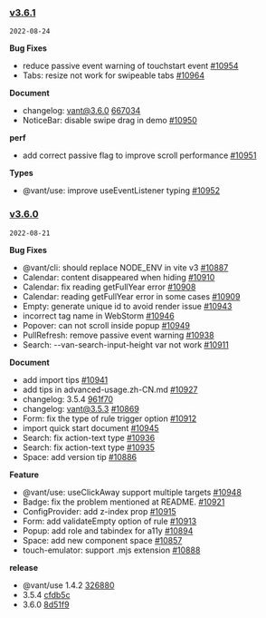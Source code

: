 ### [v3.6.1](https://github.com/vant-ui/vant/compare/v3.6.0...v3.6.1)

`2022-08-24`

**Bug Fixes**

- reduce passive event warning of touchstart event [#10954](https://github.com/vant-ui/vant/issues/10954)
- Tabs: resize not work for swipeable tabs [#10964](https://github.com/vant-ui/vant/issues/10964)

**Document**

- changelog: vant@3.6.0 [667034](https://github.com/vant-ui/vant/commit/667034322ed4e1c39fd014e83d8661a1ff891ee0)
- NoticeBar: disable swipe drag in demo [#10950](https://github.com/vant-ui/vant/issues/10950)

**perf**

- add correct passive flag to improve scroll performance [#10951](https://github.com/vant-ui/vant/issues/10951)

**Types**

- @vant/use: improve useEventListener typing [#10952](https://github.com/vant-ui/vant/issues/10952)
### [v3.6.0](https://github.com/vant-ui/vant/compare/v3.5.3...v3.6.0)

`2022-08-21`

**Bug Fixes**

- @vant/cli: should replace NODE_ENV in vite v3 [#10887](https://github.com/vant-ui/vant/issues/10887)
- Calendar: content disappeared when hiding [#10910](https://github.com/vant-ui/vant/issues/10910)
- Calendar: fix reading getFullYear error [#10908](https://github.com/vant-ui/vant/issues/10908)
- Calendar: reading getFullYear error in some cases [#10909](https://github.com/vant-ui/vant/issues/10909)
- Empty: generate unique id to avoid render issue [#10943](https://github.com/vant-ui/vant/issues/10943)
- incorrect tag name in WebStorm [#10946](https://github.com/vant-ui/vant/issues/10946)
- Popover: can not scroll inside popup [#10949](https://github.com/vant-ui/vant/issues/10949)
- PullRefresh: remove passive event warning [#10938](https://github.com/vant-ui/vant/issues/10938)
- Search: --van-search-input-height var not work [#10911](https://github.com/vant-ui/vant/issues/10911)

**Document**

- add import tips [#10941](https://github.com/vant-ui/vant/issues/10941)
- add tips in advanced-usage.zh-CN.md [#10927](https://github.com/vant-ui/vant/issues/10927)
- changelog: 3.5.4 [961f70](https://github.com/vant-ui/vant/commit/961f70d523b723c864d99dceb2be1a19ec506d03)
- changelog: vant@3.5.3 [#10869](https://github.com/vant-ui/vant/issues/10869)
- Form: fix the type of rule trigger option [#10912](https://github.com/vant-ui/vant/issues/10912)
- import quick start document [#10945](https://github.com/vant-ui/vant/issues/10945)
- Search: fix action-text type [#10936](https://github.com/vant-ui/vant/issues/10936)
- Search: fix action-text type [#10935](https://github.com/vant-ui/vant/issues/10935)
- Space: add version tip [#10886](https://github.com/vant-ui/vant/issues/10886)

**Feature**

- @vant/use: useClickAway support multiple targets [#10948](https://github.com/vant-ui/vant/issues/10948)
- Badge: fix the problem mentioned at README. [#10921](https://github.com/vant-ui/vant/issues/10921)
- ConfigProvider: add z-index prop [#10915](https://github.com/vant-ui/vant/issues/10915)
- Form: add validateEmpty option of rule [#10913](https://github.com/vant-ui/vant/issues/10913)
- Popup: add role and tabindex for a11y [#10894](https://github.com/vant-ui/vant/issues/10894)
- Space: add new component space [#10857](https://github.com/vant-ui/vant/issues/10857)
- touch-emulator: support .mjs extension [#10888](https://github.com/vant-ui/vant/issues/10888)

**release**

- @vant/use 1.4.2 [326880](https://github.com/vant-ui/vant/commit/326880a4e19f8ab8ffe6042a8cc968cc03b02616)
- 3.5.4 [cfdb5c](https://github.com/vant-ui/vant/commit/cfdb5c1fbe496f6a064ab8bebe7f1ae8734490c0)
- 3.6.0 [8d51f9](https://github.com/vant-ui/vant/commit/8d51f9e08ea5833b4b27077c61727924c9112f0b)
